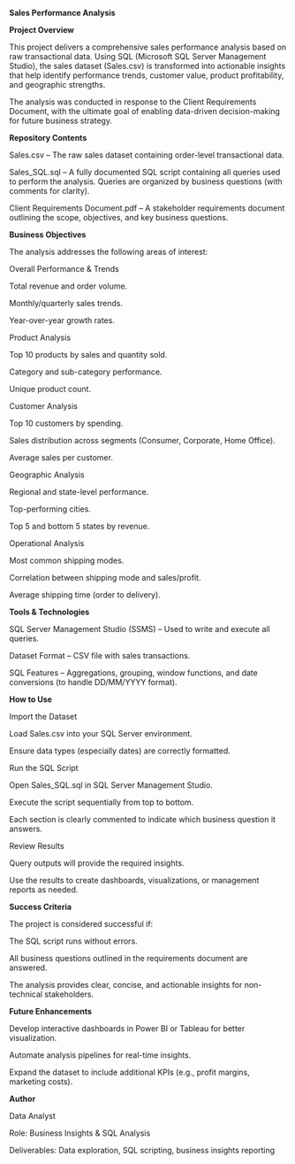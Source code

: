 **Sales Performance Analysis**

**Project Overview**

This project delivers a comprehensive sales performance analysis based on raw transactional data. Using SQL (Microsoft SQL Server Management Studio), the sales dataset (Sales.csv) is transformed into actionable insights that help identify performance trends, customer value, product profitability, and geographic strengths.

The analysis was conducted in response to the Client Requirements Document, with the ultimate goal of enabling data-driven decision-making for future business strategy.

**Repository Contents**

Sales.csv – The raw sales dataset containing order-level transactional data.

Sales_SQL.sql – A fully documented SQL script containing all queries used to perform the analysis. Queries are organized by business questions (with comments for clarity).

Client Requirements Document.pdf – A stakeholder requirements document outlining the scope, objectives, and key business questions.

**Business Objectives**

The analysis addresses the following areas of interest:

Overall Performance & Trends

Total revenue and order volume.

Monthly/quarterly sales trends.

Year-over-year growth rates.

Product Analysis

Top 10 products by sales and quantity sold.

Category and sub-category performance.

Unique product count.

Customer Analysis

Top 10 customers by spending.

Sales distribution across segments (Consumer, Corporate, Home Office).

Average sales per customer.

Geographic Analysis

Regional and state-level performance.

Top-performing cities.

Top 5 and bottom 5 states by revenue.

Operational Analysis

Most common shipping modes.

Correlation between shipping mode and sales/profit.

Average shipping time (order to delivery).

**Tools & Technologies**

SQL Server Management Studio (SSMS) – Used to write and execute all queries.

Dataset Format – CSV file with sales transactions.

SQL Features – Aggregations, grouping, window functions, and date conversions (to handle DD/MM/YYYY format).

**How to Use**

Import the Dataset

Load Sales.csv into your SQL Server environment.

Ensure data types (especially dates) are correctly formatted.

Run the SQL Script

Open Sales_SQL.sql in SQL Server Management Studio.

Execute the script sequentially from top to bottom.

Each section is clearly commented to indicate which business question it answers.

Review Results

Query outputs will provide the required insights.

Use the results to create dashboards, visualizations, or management reports as needed.

**Success Criteria**

The project is considered successful if:

The SQL script runs without errors.

All business questions outlined in the requirements document are answered.

The analysis provides clear, concise, and actionable insights for non-technical stakeholders.

**Future Enhancements**

Develop interactive dashboards in Power BI or Tableau for better visualization.

Automate analysis pipelines for real-time insights.

Expand the dataset to include additional KPIs (e.g., profit margins, marketing costs).

**Author**

Data Analyst

Role: Business Insights & SQL Analysis

Deliverables: Data exploration, SQL scripting, business insights reporting
